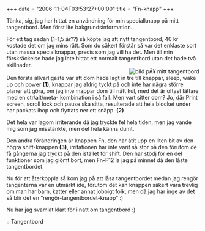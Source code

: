 +++
date = "2006-11-04T03:53:27+00:00"
title = "Fn-knapp"
+++

Tänka, sig, jag har hittat en användning för min specialknapp på mitt tangentbord. Men först lite bakgrundsinformation.

För ett tag sedan (1-1,5 år??) så köpte jag att nytt tangentbord, 40 kr kostade det om jag mins rätt. Som du säkert förstår så var det enklaste sort utan massa specialknappar, precis som jag vill ha det. Men till min förskräckelse hade jag inte hittat ett normalt tangentbord utan det hade två skillnader.  
<img id="image130" src="/images/2006/11/tbord-150x150.gif" alt="bild pÃ¥ mitt tangentbord" align="right" />  
Den första allvarligaste var att dom hade lagt in tre till knappar, sleep, wake up och power **(1)**, knappar jag aldrig tyckt på och inte har några större planer att göra, om jag inte mappar dom till nått kul, med det är oftast lättare med en ctr/alt/meta-<bokstav> kombination i så fall. Men vart sitter dom? Jo, där Print screen, scroll lock och pause ska sitta, resulterade att hela blocket under har packats ihop och flyttats ner ett snäpp. **(2)**

Det hela var lagom irriterande då jag tryckte fel hela tiden, men jag vande mig som jag misstänkte, men det hela känns dumt.

Den andra förändringen är knappen Fn, den har ätit upp en liten bit av den högra shift-knappen **(3)**, irritationen har inte varit så stor på den förutom de få gångerna jag tryckt på den istället för shift. Den har stödj för en del funktioner som jag glömt bort, men Fn-F12 la jag på minnet då den låste tangentbordet.

Nu för att återkoppla så kom jag på att låsa tangentbordet medan jag rengör tangenterna var en utmärkt idé, förutom det kan knappen säkert vara trevlig om man har barn, katter eller annat jobbigt folk, men då jag har inge av det så blir det en &#8220;rengör-tangentbordet-knapp&#8221; :) 

Nu har jag svamlat klart för i natt om tangentbord :) 

:: Tangentbord

<small></small>
